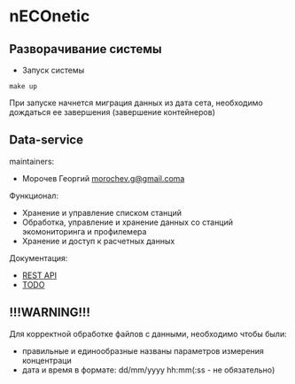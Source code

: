 # nECOnetic

## Разворачивание системы

* Запуск системы
```
make up
```

При запуске начнется миграция данных из дата сета, необходимо дождаться ее завершения (завершение контейнеров)

## Data-service

maintainers:

- Морочев Георгий morochev.g@gmail.coma

Функционал:
* Хранение и управление списком станций
* Обработка, управление и хранение данных со станций экомониторинга и профилемера
* Хранение и доступ к расчетных данных

Документация:
 * [REST API](data-service/docs/API.md)
 * [TODO](data-service/docs/TODO.md)

## !!!WARNING!!!

Для корректной обработке файлов с данными, необходимо чтобы были:
- правильные и единообразные названы параметров измерения концентраци
- дата и время в формате: dd/mm/yyyy hh:mm(:ss - не обязательно)


